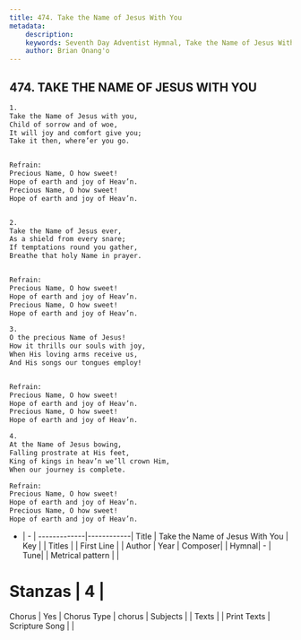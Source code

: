 ```yaml
---
title: 474. Take the Name of Jesus With You
metadata:
    description: 
    keywords: Seventh Day Adventist Hymnal, Take the Name of Jesus With You, , 
    author: Brian Onang'o
---
```



## 474. TAKE THE NAME OF JESUS WITH YOU

```txt
1.
Take the Name of Jesus with you,
Child of sorrow and of woe,
It will joy and comfort give you;
Take it then, where’er you go.


Refrain:
Precious Name, O how sweet!
Hope of earth and joy of Heav’n.
Precious Name, O how sweet!
Hope of earth and joy of Heav’n.


2.
Take the Name of Jesus ever,
As a shield from every snare;
If temptations round you gather,
Breathe that holy Name in prayer.


Refrain:
Precious Name, O how sweet!
Hope of earth and joy of Heav’n.
Precious Name, O how sweet!
Hope of earth and joy of Heav’n.

3.
O the precious Name of Jesus!
How it thrills our souls with joy,
When His loving arms receive us,
And His songs our tongues employ!


Refrain:
Precious Name, O how sweet!
Hope of earth and joy of Heav’n.
Precious Name, O how sweet!
Hope of earth and joy of Heav’n.

4.
At the Name of Jesus bowing,
Falling prostrate at His feet,
King of kings in heav’n we’ll crown Him,
When our journey is complete.

Refrain:
Precious Name, O how sweet!
Hope of earth and joy of Heav’n.
Precious Name, O how sweet!
Hope of earth and joy of Heav’n.

```

- |   -  |
-------------|------------|
Title | Take the Name of Jesus With You |
Key |  |
Titles |  |
First Line |  |
Author | 
Year | 
Composer|  |
Hymnal|  - |
Tune|  |
Metrical pattern | |
# Stanzas | 4 |
Chorus | Yes |
Chorus Type | chorus |
Subjects |  |
Texts |  |
Print Texts | 
Scripture Song |  |
  
